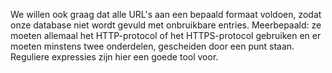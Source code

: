 We willen ook graag dat alle URL's aan een bepaald formaat voldoen, zodat onze database niet wordt gevuld met onbruikbare entries.
Meerbepaald: ze moeten allemaal het HTTP-protocol of het HTTPS-protocol gebruiken en er moeten minstens twee onderdelen, gescheiden door een punt staan.
Reguliere expressies zijn hier een goede tool voor.
